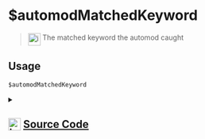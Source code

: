 # $automodMatchedKeyword
> <img align="top" src="https://upload.wikimedia.org/wikipedia/commons/thumb/e/e4/Infobox_info_icon.svg/160px-Infobox_info_icon.svg.png?20150409153300" alt="image" width="25" height="auto"> The matched keyword the automod caught
## Usage
```
$automodMatchedKeyword
```
<details>
<summary>
    
## <img align="top" src="https://cdn4.iconfinder.com/data/icons/iconsimple-logotypes/512/github-512.png" alt="image" width="25" height="auto">  [Source Code](https://github.com/tryforge/ForgeScript-V2/blob/main/src/native/automodMatchedKeyword.ts)
    
</summary>
    
```ts
import { NativeFunction, Return } from "../structures"

export default new NativeFunction({
    name: "$automodMatchedKeyword",
    version: "1.2.0",
    description: "The matched keyword the automod caught",
    unwrap: false,
    execute(ctx) {
        return Return.success(ctx.automod?.matchedKeyword)
    },
})
```
    
</details>